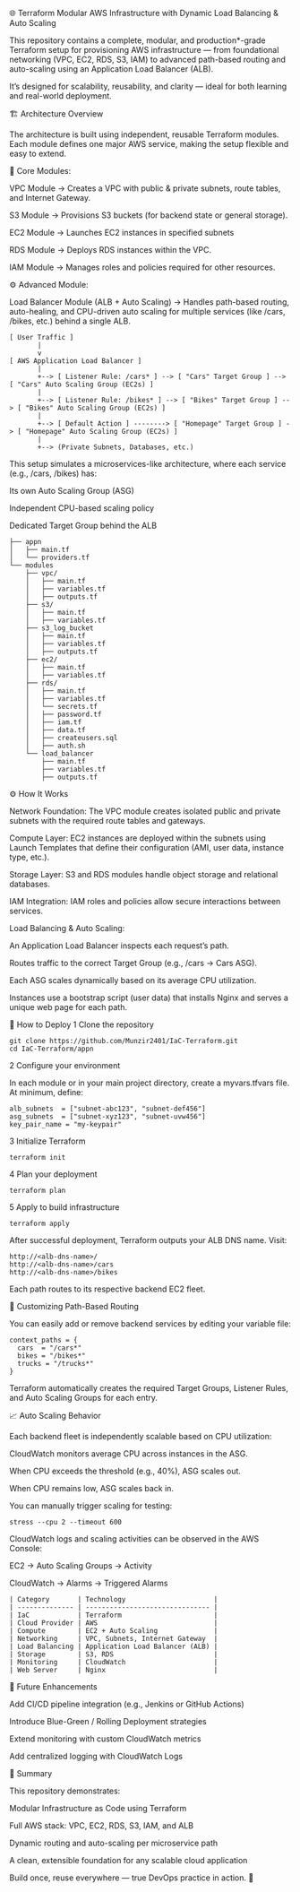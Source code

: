🌐 Terraform Modular AWS Infrastructure with Dynamic Load Balancing & Auto Scaling

This repository contains a complete, modular, and production*-grade Terraform setup for provisioning AWS infrastructure — from foundational networking (VPC, EC2, RDS, S3, IAM) to advanced path-based routing and auto-scaling using an Application Load Balancer (ALB).

It’s designed for scalability, reusability, and clarity — ideal for both learning and real-world deployment.

🏗️ Architecture Overview

The architecture is built using independent, reusable Terraform modules.
Each module defines one major AWS service, making the setup flexible and easy to extend.

🧩 Core Modules:

VPC Module → Creates a VPC with public & private subnets, route tables, and Internet Gateway.

S3 Module → Provisions S3 buckets (for backend state or general storage).

EC2 Module → Launches EC2 instances in specified subnets

RDS Module → Deploys RDS instances within the VPC.

IAM Module → Manages roles and policies required for other resources.

⚙️ Advanced Module:

Load Balancer Module (ALB + Auto Scaling) →
Handles path-based routing, auto-healing, and CPU-driven auto scaling for multiple services (like /cars, /bikes, etc.) behind a single ALB.

```
[ User Traffic ]
       |
       v
[ AWS Application Load Balancer ]
       |
       +--> [ Listener Rule: /cars* ] --> [ "Cars" Target Group ] --> [ "Cars" Auto Scaling Group (EC2s) ]
       |
       +--> [ Listener Rule: /bikes* ] --> [ "Bikes" Target Group ] --> [ "Bikes" Auto Scaling Group (EC2s) ]
       |
       +--> [ Default Action ] --------> [ "Homepage" Target Group ] -> [ "Homepage" Auto Scaling Group (EC2s) ]
       |
       +--> (Private Subnets, Databases, etc.)
```
This setup simulates a microservices-like architecture, where each service (e.g., /cars, /bikes) has:

Its own Auto Scaling Group (ASG)

Independent CPU-based scaling policy

Dedicated Target Group behind the ALB

```
├── appn
│   ├── main.tf
│   └── providers.tf
└── modules
    ├── vpc/
    │   ├── main.tf
    │   ├── variables.tf
	│   ├── outputs.tf 
    ├── s3/
    │   ├── main.tf
    │   ├── variables.tf
    ├── s3_log_bucket
    │   ├── main.tf
    │   ├── variables.tf
	│   ├── outputs.tf
    ├── ec2/
    │   ├── main.tf
    │   ├── variables.tf
    ├── rds/
    │   ├── main.tf
    │   ├── variables.tf
    │   └── secrets.tf
	│   ├── password.tf
	│   ├── iam.tf
	│   ├── data.tf
	│   ├── createusers.sql
	│   ├── auth.sh
    └── load_balancer
        ├── main.tf
        ├── variables.tf
        ├── outputs.tf
```
⚙️ How It Works

Network Foundation:
The VPC module creates isolated public and private subnets with the required route tables and gateways.

Compute Layer:
EC2 instances are deployed within the subnets using Launch Templates that define their configuration (AMI, user data, instance type, etc.).

Storage Layer:
S3 and RDS modules handle object storage and relational databases.

IAM Integration:
IAM roles and policies allow secure interactions between services.

Load Balancing & Auto Scaling:

An Application Load Balancer inspects each request’s path.

Routes traffic to the correct Target Group (e.g., /cars → Cars ASG).

Each ASG scales dynamically based on its average CPU utilization.

Instances use a bootstrap script (user data) that installs Nginx and serves a unique web page for each path.

🧪 How to Deploy
1️ Clone the repository
```
git clone https://github.com/Munzir2401/IaC-Terraform.git
cd IaC-Terraform/appn
```
2️ Configure your environment

In each module or in your main project directory, create a myvars.tfvars file.
At minimum, define:
```
alb_subnets  = ["subnet-abc123", "subnet-def456"]
asg_subnets  = ["subnet-xyz123", "subnet-uvw456"]
key_pair_name = "my-keypair"
```
3️ Initialize Terraform
```
terraform init
```
4️ Plan your deployment
```
terraform plan
```
5️ Apply to build infrastructure
```
terraform apply
```
After successful deployment, Terraform outputs your ALB DNS name.
Visit:
```
http://<alb-dns-name>/
http://<alb-dns-name>/cars
http://<alb-dns-name>/bikes
```
Each path routes to its respective backend EC2 fleet.

🧩 Customizing Path-Based Routing

You can easily add or remove backend services by editing your variable file:
```
context_paths = {
  cars  = "/cars*"
  bikes = "/bikes*"
  trucks = "/trucks*"
}
```
Terraform automatically creates the required Target Groups, Listener Rules, and Auto Scaling Groups for each entry.

📈 Auto Scaling Behavior

Each backend fleet is independently scalable based on CPU utilization:

CloudWatch monitors average CPU across instances in the ASG.

When CPU exceeds the threshold (e.g., 40%), ASG scales out.

When CPU remains low, ASG scales back in.

You can manually trigger scaling for testing:
```
stress --cpu 2 --timeout 600
```
CloudWatch logs and scaling activities can be observed in the AWS Console:

EC2 → Auto Scaling Groups → Activity

CloudWatch → Alarms → Triggered Alarms
```
| Category       | Technology                      |
| -------------- | ------------------------------- |
| IaC            | Terraform                       |
| Cloud Provider | AWS                             |
| Compute        | EC2 + Auto Scaling              |
| Networking     | VPC, Subnets, Internet Gateway  |
| Load Balancing | Application Load Balancer (ALB) |
| Storage        | S3, RDS                         |
| Monitoring     | CloudWatch                      |
| Web Server     | Nginx                           |
```
🚀 Future Enhancements

Add CI/CD pipeline integration (e.g., Jenkins or GitHub Actions)

Introduce Blue-Green / Rolling Deployment strategies

Extend monitoring with custom CloudWatch metrics

Add centralized logging with CloudWatch Logs

🧠 Summary

This repository demonstrates:

Modular Infrastructure as Code using Terraform

Full AWS stack: VPC, EC2, RDS, S3, IAM, and ALB

Dynamic routing and auto-scaling per microservice path

A clean, extensible foundation for any scalable cloud application

Build once, reuse everywhere — true DevOps practice in action. 🚀